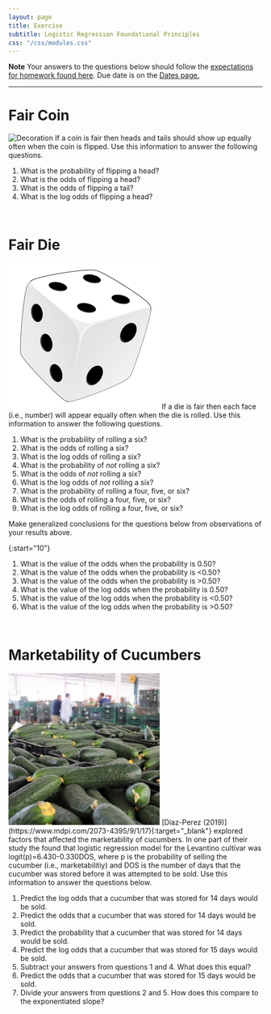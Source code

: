 ```yaml
---
layout: page
title: Exercise
subtitle: Logistic Regression Foundational Principles
css: "/css/modules.css"
---
```


<div class="alert alert-warning">
  <strong>Note</strong> Your answers to the questions below should follow the <a href="../../resources/hwformat" target="_blank">expectations for homework found here</a>. Due date is on the <a href="../../resources/Dates-Current" target="_blank">Dates page.</a>
</div>

----

# Fair Coin
<img src="https://media.giphy.com/media/Q8C51W6GJrKWqZExq7/giphy.gif" alt="Decoration" class="img-right">
If a coin is fair then heads and tails should show up equally often when the coin is flipped. Use this information to answer the following questions.

1. What is the probability of flipping a head?
1. What is the odds of flipping a head?
1. What is the odds of flipping a tail?
1. What is the log odds of flipping a head?

&nbsp;

# Fair Die
<img src="../zimgs/dice.png" alt="Decoration" class="img-right">
If a die is fair then each face (i.e., number) will appear equally often when the die is rolled. Use this information to answer the following questions.

1. What is the probability of rolling a six?
1. What is the odds of rolling a six?
1. What is the log odds of rolling a six?
1. What is the probability of *not* rolling a six?
1. What is the odds of *not* rolling a six?
1. What is the log odds of *not* rolling a six?
1. What is the probability of rolling a four, five, or six?
1. What is the odds of rolling a four, five, or six?
1. What is the log odds of rolling a four, five, or six?

Make generalized conclusions for the questions below from observations of your results above.

{:start="10"}
1. What is the value of the odds when the probability is 0.50?
1. What is the value of the odds when the probability is <0.50?
1. What is the value of the odds when the probability is >0.50?
1. What is the value of the log odds when the probability is 0.50?
1. What is the value of the log odds when the probability is <0.50?
1. What is the value of the log odds when the probability is >0.50?

&nbsp;

# Marketability of Cucumbers
<img src="../zimgs/cucumbers.jpg" alt="Decoration" class="img-right">
[Diaz-Perez (2019)](https://www.mdpi.com/2073-4395/9/1/17){:target="_blank"} explored factors that affected the marketability of cucumbers. In one part of their study the found that logistic regression model for the Levantino cultivar was logit(p)=6.430-0.330DOS, where p is the probability of selling the cucumber (i.e., marketabilitiy) and DOS is the number of days that the cucumber was stored before it was attempted to be sold. Use this information to answer the questions below.

1. Predict the log odds that a cucumber that was stored for 14 days would be sold.
1. Predict the odds that a cucumber that was stored for 14 days would be sold.
1. Predict the probability that a cucumber that was stored for 14 days would be sold.
1. Predict the log odds that a cucumber that was stored for 15 days would be sold.
1. Subtract your answers from questions 1 and 4. What does this equal?
1. Predict the odds that a cucumber that was stored for 15 days would be sold.
1. Divide your answers from questions 2 and 5. How does this compare to the exponentiated slope?
